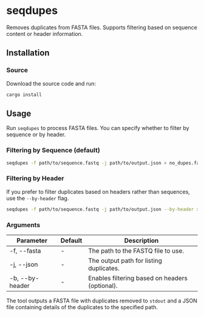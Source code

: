 # seqdupes

Removes duplicates from FASTA files. Supports filtering based on sequence content or header information.

## Installation

### Source

Download the source code and run:

```bash
cargo install
```

## Usage

Run `seqdupes` to process FASTA files. You can specify whether to filter by sequence or by header.

### Filtering by Sequence (default)

```bash
seqdupes -f path/to/sequence.fastq -j path/to/output.json > no_dupes.fas
```

### Filtering by Header

If you prefer to filter duplicates based on headers rather than sequences, use the `--by-header` flag.

```bash
seqdupes -f path/to/sequence.fastq -j path/to/output.json --by-header > no_dupes.fas
```

### Arguments

| Parameter      | Default | Description                                 |
|----------------|---------|---------------------------------------------|
| -f, --fasta    | -       | The path to the FASTQ file to use.          |
| -j, --json     | -       | The output path for listing duplicates.     |
| -b, --by-header| -       | Enables filtering based on headers (optional). |

The tool outputs a FASTA file with duplicates removed to `stdout` and a JSON file containing details of the duplicates to the specified path.
```
